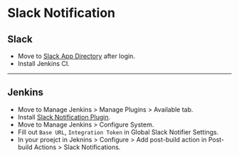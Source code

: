 # Slack Notification

## Slack

- Move to [Slack App Directory](https://slack.com/apps) after login.
- Install Jenkins CI.

---

## Jenkins

- Move to Manage Jenkins > Manage Plugins > Available tab.
- Install [Slack Notification Plugin](https://wiki.jenkins.io/display/JENKINS/Slack+Plugin).
- Move to Manage Jenkins > Configure System.
- Fill out `Base URL`, `Integration Token` in Global Slack Notifier Settings.
- In your proejct in Jeknins > Configure > Add post-build action in Post-build Actions > Slack Notifications.
